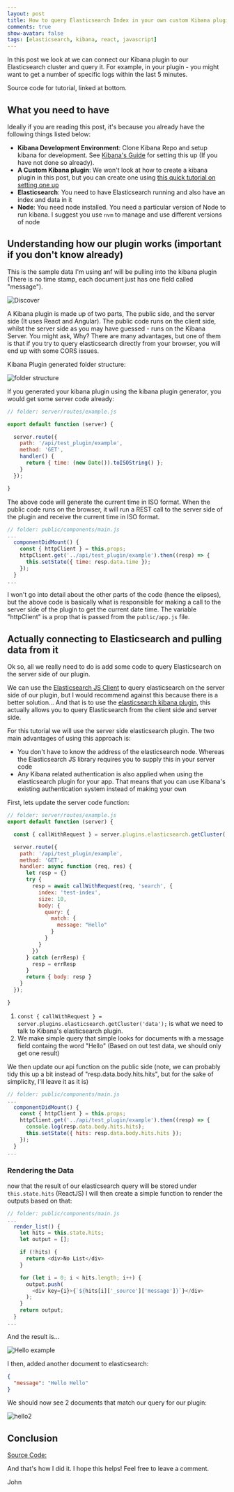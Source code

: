 ```yaml
---
layout: post
title: How to query Elasticsearch Index in your own custom Kibana plugin
comments: true
show-avatar: false
tags: [elasticsearch, kibana, react, javascript]
---
```


In this post we look at we can connect our Kibana plugin to our Elasticsearch cluster and query it.
For example, in your plugin - you might want to get a number of specific logs within the last 5 minutes.

Source code for tutorial, linked at bottom.

## What you need to have
Ideally if you are reading this post, it's because you already have the following things listed below:
- **Kibana Development Environment**: Clone Kibana Repo and setup kibana for development. See [Kibana's Guide](https://github.com/elastic/kibana/blob/master/CONTRIBUTING.md#development-environment-setup) for setting this up (If you have not done so already).
-  **A Custom Kibana plugin**: We won't look at how to create a kibana plugin in this post, but you can create one using [this quick tutorial on setting one up](/2020-03-10-how-to-create-your-own-kibana-plugin)
- **Elasticsearch**: You need to have Elasticsearch running and also have an index and data in it
- **Node**: You need node installed. You need a particular version of Node to run kibana. I suggest you use ```nvm``` to manage and use different versions of node

## Understanding how our plugin works (important if you don't know already) 

This is the sample data I'm using anf will be pulling into the kibana plugin (There is no time stamp, each document just has one field called "message").

![Discover](/img/kibana/discover.png)

A Kibana plugin is made up of two parts, The public side, and the server side (It uses React and Angular). The public code runs on the client side, whilst the server side as you may have guessed - runs on the Kibana Server. You might ask, Why? There are many advantages, but one of them is that if you try to query elasticsearch directly from your browser, you will end up with some CORS issues.

Kibana Plugin generated folder structure:
 
![folder structure](/img/kibana/pluging_folder.png)

If you generated your kibana plugin using the kibana plugin generator, you would get some server code already:

```js
// folder: server/routes/example.js

export default function (server) {

  server.route({
    path: '/api/test_plugin/example',
    method: 'GET',
    handler() {
      return { time: (new Date()).toISOString() };
    }
  });

}
```

The above code will generate the current time in ISO format. When the public code runs on the browser, it will run a REST call to the server side of the plugin and receive the current time in ISO format.

```js
// folder: public/components/main.js 
...
  componentDidMount() {
    const { httpClient } = this.props;
    httpClient.get('../api/test_plugin/example').then((resp) => {
      this.setState({ time: resp.data.time });
    });
  }
...
```

I won't go into detail about the other parts of the code (hence the elipses), but the above code is basically what is responsible for making a call to the server side of the plugin to get the current date time. The variable "httpClient" is a prop that is passed from the ```public/app.js``` file.

## Actually connecting to Elasticsearch and pulling data from it

Ok so, all we really need to do is add some code to query Elasticsearch on the server side of our plugin.

We can use the [Elasticsearch JS Client](https://github.com/elastic/elasticsearch-js) to query elasticsearch on the server side of our plugin, but I would recommend against this because there is a better solution... And that is to use the [elasticsearch kibana plugin](https://www.elastic.co/guide/en/kibana/current/development-elasticsearch.html), this actually allows you to query Elasticsearch from the client side and server side.

For this tutorial we will use the server side elasticsearch plugin. The two main advantages of using this approach  is:
- You don't have to know the address of the elasticsearch node. Whereas the Elasticsearch JS library requires you to supply this in your server code
- Any Kibana related authentication is also applied when using the elasticsearch plugin for your app. That means that you can use Kibana's existing authentication system instead of making your own 

First, lets update the server code function:

```js
// folder: server/routes/example.js
export default function (server) {

  const { callWithRequest } = server.plugins.elasticsearch.getCluster('data');

  server.route({
    path: '/api/test_plugin/example',
    method: 'GET',
    handler: async function (req, res) {
      let resp = {}
      try {
        resp = await callWithRequest(req, 'search', {
          index: 'test-index',
          size: 10,
          body: {
            query: {
              match: {
                message: "Hello"
              }
            }
          }
        })
      } catch (errResp) {
        resp = errResp
      }
      return { body: resp }
    }
  });

}
```

1. ```const { callWithRequest } = server.plugins.elasticsearch.getCluster('data');``` is what we need to talk to Kibana's elasticsearch plugin.
2. We make simple query that simple looks for documents with a message field containg the word "Hello" (Based on out test data, we should only get one result)

We then update our api function on the public side (note, we can probably tidy this up a bit instead of "resp.data.body.hits.hits", but for the sake of simplicity, I'll leave it as it is)

```js
// folder: public/components/main.js 
...
  componentDidMount() {
    const { httpClient } = this.props;
    httpClient.get('../api/test_plugin/example').then((resp) => {
      console.log(resp.data.body.hits.hits);
      this.setState({ hits: resp.data.body.hits.hits });
    });
  }
...
```

### Rendering the Data ###
now that the result of our elasticsearch query will be stored under ```this.state.hits``` (ReactJS) I will then create a simple function to render the outputs based on that:

```js
// folder: public/components/main.js 
...
  render_list() {
    let hits = this.state.hits;
    let output = [];

    if (!hits) {
      return <div>No List</div>
    }

    for (let i = 0; i < hits.length; i++) {
      output.push(
        <div key={i}>{`${hits[i]['_source']['message']}`}</div>
      );
    }
    return output;
  }
...
```
And the result is...

![Hello example](/img/kibana/hello_plugin.png)

I then, added another document to elasticsearch: 

```json
{
  "message": "Hello Hello"
}
```

We should now see 2 documents that match our query for our plugin:

![hello2](/img/kibana/hello2.png)

## Conclusion

[Source Code:](https://github.com/johncalzado1/example_kibana_connect_to_es_plugin)

And that's how I did it. I hope this helps!
Feel free to leave a comment.

John